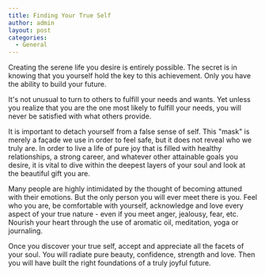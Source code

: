 ```yaml
---
title: Finding Your True Self
author: admin
layout: post
categories:
  - General
---
```

Creating the serene life you desire is entirely possible. The secret is in knowing that you yourself hold the key to this achievement. Only you have the ability to build your future.

It's not unusual to turn to others to fulfill your needs and wants. Yet unless you realize that you are the one most likely to fulfill your needs, you will never be satisfied with what others provide. 

It is important to detach yourself from a false sense of self. This "mask" is merely a façade we use in order to feel safe, but it does not reveal who we truly are. In order to live a life of pure joy that is filled with healthy relationships, a strong career, and whatever other attainable goals you desire, it is vital to dive within the deepest layers of your soul and look at the beautiful gift you are. 

Many people are highly intimidated by the thought of becoming attuned with their emotions. But the only person you will ever meet there is you. Feel who you are, be comfortable with yourself, acknowledge and love every aspect of your true nature - even if you meet anger, jealousy, fear, etc. Nourish your heart through the use of aromatic oil, meditation, yoga or journaling. 

Once you discover your true self, accept and appreciate all the facets of your soul. You will radiate pure beauty, confidence, strength and love. Then you will have built the right foundations of a truly joyful future. 
